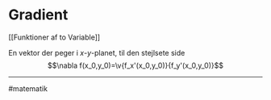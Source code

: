 # Gradient
[[Funktioner af to Variable]]

 En vektor der peger i $x$-$y$-planet, til den stejlsete side
 $$\nabla f(x_0,y_0)=\v{f_x'(x_0,y_0)}{f_y'(x_0,y_0)}$$

---
#matematik